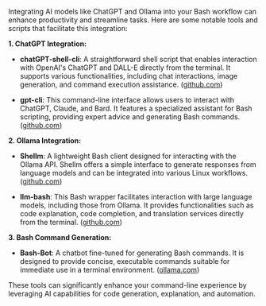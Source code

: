Integrating AI models like ChatGPT and Ollama into your Bash workflow can enhance productivity and streamline tasks. Here are some notable tools and scripts that facilitate this integration:

**1. ChatGPT Integration:**

- **chatGPT-shell-cli**: A straightforward shell script that enables interaction with OpenAI's ChatGPT and DALL-E directly from the terminal. It supports various functionalities, including chat interactions, image generation, and command execution assistance. ([github.com](https://github.com/0xacx/chatGPT-shell-cli?utm_source=chatgpt.com))

- **gpt-cli**: This command-line interface allows users to interact with ChatGPT, Claude, and Bard. It features a specialized assistant for Bash scripting, providing expert advice and generating Bash commands. ([github.com](https://github.com/kharvd/gpt-cli?utm_source=chatgpt.com))

**2. Ollama Integration:**

- **Shellm**: A lightweight Bash client designed for interacting with the Ollama API. Shellm offers a simple interface to generate responses from language models and can be integrated into various Linux workflows. ([github.com](https://github.com/Biont/shellm?utm_source=chatgpt.com))

- **llm-bash**: This Bash wrapper facilitates interaction with large language models, including those from Ollama. It provides functionalities such as code explanation, code completion, and translation services directly from the terminal. ([github.com](https://github.com/wearedevx/llm-bash?utm_source=chatgpt.com))

**3. Bash Command Generation:**

- **Bash-Bot**: A chatbot fine-tuned for generating Bash commands. It is designed to provide concise, executable commands suitable for immediate use in a terminal environment. ([ollama.com](https://ollama.com/ALIENTELLIGENCE/bashbot?utm_source=chatgpt.com))

These tools can significantly enhance your command-line experience by leveraging AI capabilities for code generation, explanation, and automation. 